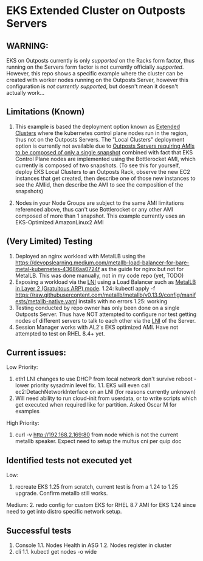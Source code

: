 # EKS Extended Cluster on Outposts Servers

## WARNING:
EKS on Outposts currently is only *supported* on the Racks form factor, thus running on the Servers form factor is not currently officially *supported*.  However, this repo shows a specific example where the cluster can be created with worker nodes running on the Outposts Server, however this configuration is *not currently supported*, but doesn't mean it doesn't actually work...

## Limitations (Known)
1. This example is based the deployment option known as [Extended Clusters](https://docs.aws.amazon.com/eks/latest/userguide/eks-outposts.html#outposts-overview-comparing-deployment-options) where the kubernetes control plane nodes run in the region, thus not on the Outposts Servers.  The "Local Clusters" deployment option is currently not available due to [Outposts Servers requiring AMIs to be composed of only a single snapshot](https://docs.aws.amazon.com/outposts/latest/server-userguide/launch-instance.html#launch-instances) combined with fact that EKS Control Plane nodes are implemented using the Bottlerocket AMI, which currently is composed of two snapshots.  (To see this for yourself, deploy EKS Local Clusters to an Outposts Rack, observe the new EC2 instances that get created, then describe one of those new instances to see the AMIid, then describe the AMI to see the composition of the snapshots)

2. Nodes in your Node Groups are subject to the same AMI limitations referenced above, thus can't use Bottlerocket or any other AMI composed of more than 1 snapshot.  This example currently uses an EKS-Optimized AmazonLinux2 AMI

## (Very Limited) Testing

1. Deployed an nginx workload with MetalLB using the https://devopslearning.medium.com/metallb-load-balancer-for-bare-metal-kubernetes-43686aa0724f as the guide for nginx but not for MetalLB.  This was done manually, not in my code repo (yet, TODO) 
1. Exposing a workload via the [LNI](https://docs.aws.amazon.com/outposts/latest/server-userguide/local-network-interface.html) using a Load Balancer such as [MetalLB in Layer 2 (Gratuitous ARP) mode](https://metallb.universe.tf/concepts/layer2/). 
    1.24: 
        kubectl apply -f https://raw.githubusercontent.com/metallb/metallb/v0.13.9/config/manifests/metallb-native.yaml
            installs with no errors
    1.25: working
1. Testing conducted by repo owner has only been done on a single Outposts Server.  Thus have NOT attempted to configure nor test getting nodes of different servers to talk to each other via the [LNI](https://docs.aws.amazon.com/outposts/latest/server-userguide/local-network-interface.html) of the Server. 
1. Session Manager works with AL2's EKS optimized AMI.  Have not attempted to test on RHEL 8.4+ yet.

## Current issues:

Low Priority:
1. eth1 LNI changes to use DHCP from local network don't survive reboot - lower priority sysadmin level fix. 
1.1. EKS will even call ec2:DetachNetworkInterface on an LNI (for reasons currently unknown)
2. Will need ability to run cloud-init from userdata, or to write scripts which get executed when required like for partition. Asked Oscar M for examples

High Priority:
1. curl -v http://192.168.2.169:80 from node which is not the current metallb speaker.  Expect need to setup the multus cni per quip doc

## Identified tests not executed yet

Low:
1. recreate EKS 1.25 from scratch, current test is from a 1.24 to 1.25 upgrade.  Confirm metallb still works.

Medium:
2. redo config for custom EKS for RHEL 8.7 AMI for EKS 1.24 since need to get into distro specific network setup.

## Successful tests
1. Console 
1.1. Nodes Health in ASG
1.2. Nodes register in cluster 
2. cli
1.1. kubectl get nodes -o wide